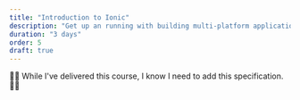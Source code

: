 ```yaml
---
title: "Introduction to Ionic"
description: "Get up an running with building multi-platform applications with Ionic"
duration: "3 days"
order: 5
draft: true
---
```


👷‍♂️ While I've delivered this course,  I know I need to add this specification. 👷‍♂️